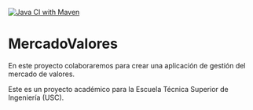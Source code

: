 [![Java CI with Maven](https://github.com/ACMCMC/MercadoValores/actions/workflows/maven.yml/badge.svg)](https://github.com/ACMCMC/MercadoValores/actions/workflows/maven.yml)

# MercadoValores

En este proyecto colaboraremos para crear una aplicación de gestión del mercado de valores.

Este es un proyecto académico para la Escuela Técnica Superior de Ingeniería (USC).
